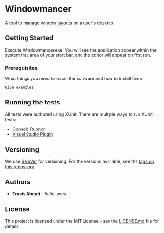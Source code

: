 # Windowmancer

A tool to manage window layouts on a user's desktop.

## Getting Started

Execute Windowmancer.exe. You will see the application appear within the system tray area of your start bar, and the editor will appear on first run.

### Prerequisites

What things you need to install the software and how to install them

```
Give examples
```

## Running the tests

All tests were authored using XUnit. There are multiple ways to run XUnit tests:
* [Console Runner](https://xunit.github.io/docs/running-tests-in-msbuild.html)
* [Visual Studio Plugin](https://xunit.github.io/docs/getting-started-desktop.html#run-tests-visualstudio)
<!--
## Contributing

Please read [CONTRIBUTING.md](https://gist.github.com/PurpleBooth/b24679402957c63ec426) for details on our code of conduct, and the process for submitting pull requests to us.
-->

## Versioning

We use [SemVer](http://semver.org/) for versioning. For the versions available, see the [tags on this repository](https://github.com/your/project/tags). 

## Authors

* **Travis Abeyti** - *Initial work* <!-- - [PurpleBooth](https://github.com/PurpleBooth) -->

<!-- See also the list of [contributors](https://github.com/your/project/contributors) who participated in this project. -->

## License

This project is licensed under the MIT License - see the [LICENSE.md](LICENSE.md) file for details

<!-- ## Acknowledgments

* A big shout-out to all 
* Inspiration
* etc -->
